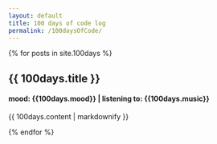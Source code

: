 ```yaml
---
layout: default
title: 100 days of code log
permalink: /100daysOfCode/
---
```


  {% for posts in site.100days %}
    <h2>{{ 100days.title }}</h2>
    <h4>mood: {{100days.mood}} | listening to: {{100days.music}}</h4>
    <p>{{ 100days.content | markdownify }}</p>
  {% endfor %}
